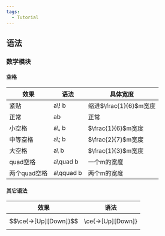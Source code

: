```yaml
---
tags:
  - Tutorial
---
```

## 语法
### 数学模块
#### 空格

| 效果       | 语法        | 具体宽度               |
| -------- | --------- | ------------------ |
| 紧贴       | a\\! b    | 缩进$\frac{1}{6}$m宽度 |
| 正常       | ab        | 正常                 |
| 小空格      | a\\, b    | $\frac{1}{6}$m宽度   |
| 中等空格     | a\\; b    | $\frac{2}{7}$m宽度   |
| 大空格      | a\ b      | $\frac{1}{3}$m宽度   |
| quad空格   | a\quad b  | 一个m的宽度             |
| 两个quad空格 | a\qquad b | 两个m的宽度             |
#### 其它语法

| 效果                    | 语法                |
| --------------------- | ----------------- |
| $$\ce{->[Up][Down]}$$ | \ce{->[Up][Down]} |
